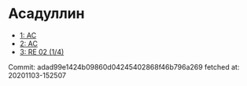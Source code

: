 # Асадуллин
- [1: AC](1.md)
- [2: AC](2.md)
- [3: RE 02 (1/4)](3.md)

Commit: adad99e1424b09860d04245402868f46b796a269
 fetched at: 20201103-152507
